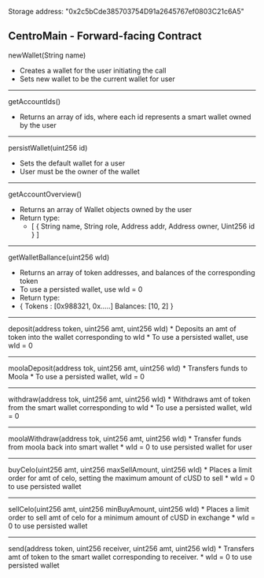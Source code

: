 Storage address: "0x2c5bCde385703754D91a2645767ef0803C21c6A5"

CentroMain - Forward-facing Contract
----------------------------------------------------------------------
newWallet(String name)
* Creates a wallet for the user initiating the call
* Sets new wallet to be the current wallet for user
-----------------------------------------------------------------------
getAccountIds()
* Returns an array of ids, where each id represents a smart wallet owned by the user
------------------------------------------------------------------------
persistWallet(uint256 id)
* Sets the default wallet for a user
* User must be the owner of the wallet
---------------------------------------------------------------------------
getAccountOverview()
* Returns an array of Wallet objects owned by the user
* Return type:
   * [
{ String name,
String role,
Address addr,
Address owner,
Uint256 id }
]

---------------------------------------------------------------------------
getWalletBallance(uint256 wId)
   * Returns an array of token addresses, and balances of the corresponding token
   * To use a persisted wallet, use wId = 0
   * Return type:
   * {
Tokens : [0x988321, 0x…..]
Balances: [10, 2]
}

---------------------------------------------------------------------------
deposit(address token, uint256 amt, uint256 wId)
      * Deposits an amt of token into the wallet corresponding to wId
      * To use a persisted wallet, use wId = 0
      
---------------------------------------------------------------------------
moolaDeposit(address tok, uint256 amt, uint256 wId)
      * Transfers funds to Moola
      * To use a persisted wallet, wId = 0
      
---------------------------------------------------------------------------
withdraw(address tok, uint256 amt, uint256 wId)
      * Withdraws amt of token from the smart wallet corresponding to wId
      * To use a persisted wallet, wId = 0
      
---------------------------------------------------------------------------
moolaWithdraw(address tok, uint256 amt, uint256 wId)
      * Transfer funds from moola back into smart wallet
      * wId = 0 to use persisted wallet for user
      
---------------------------------------------------------------------------
buyCelo(uint256 amt, uint256 maxSellAmount, uint256 wId)
      * Places a limit order for amt of celo, setting the maximum amount of cUSD to sell
      * wId = 0 to use persisted wallet
      
---------------------------------------------------------------------------
sellCelo(uint256 amt, uint256 minBuyAmount, uint256 wId)
      * Places a limit order to sell amt of celo for a minimum amount of cUSD in exchange
      * wId = 0 to use persisted wallet
      
---------------------------------------------------------------------------
send(address token, uint256 receiver, uint256 amt, uint256 wId)
      * Transfers amt of token to the smart wallet corresponding to receiver.
      * wId = 0 to use persisted wallet
